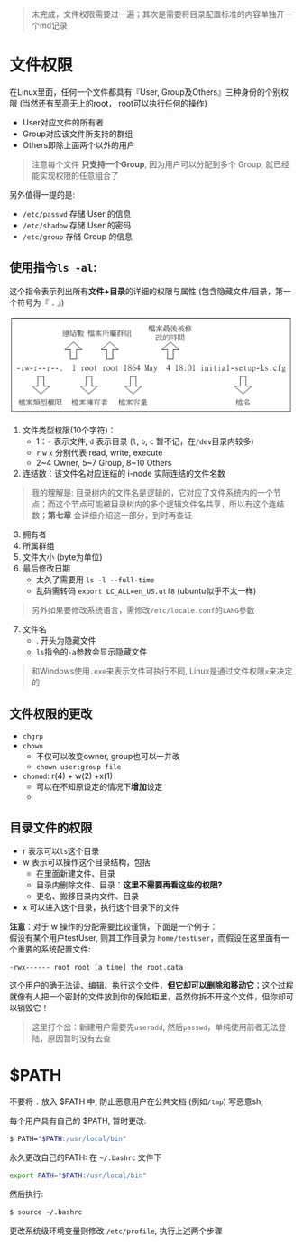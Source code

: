 > 未完成，文件权限需要过一遍；其次是需要将目录配置标准的内容单独开一个md记录

# 文件权限

在Linux里面，任何一个文件都具有『User, Group及Others』三种身份的个别权限 (当然还有至高无上的root， root可以执行任何的操作)

- User对应文件的所有者
- Group对应该文件所支持的群组
- Others即除上面两个以外的用户

> 注意每个文件 **只支持一个Group**, 因为用户可以分配到多个 Group, 就已经能实现权限的任意组合了

另外值得一提的是: 
- `/etc/passwd` 存储 User 的信息
- `/etc/shadow` 存储 User 的密码
- `/etc/group` 存储 Group 的信息

## 使用指令```ls -al```:

这个指令表示列出所有**文件+目录**的详细的权限与属性 (包含隐藏文件/目录，第一个符号为『 `.` 』)

![](img/filer_ls.PNG)


1. 文件类型权限(10个字符)：
    - 1：`-` 表示文件, `d` 表示目录 (`l`, `b`, `c` 暂不记，在`/dev`目录内较多)
    - `r` `w` `x` 分别代表 read, write, execute
    - 2~4 Owner, 5~7 Group, 8~10 Others
2. 连结数：该文件名对应连结的 i-node 实际连结的文件名数
> 我的理解是: 目录树内的文件名是逻辑的，它对应了文件系统内的一个节点；而这个节点可能被目录树内的多个逻辑文件名共享，所以有这个连结数；**第七章** 会详细介绍这一部分，到时再查证
3. 拥有者
4. 所属群组
5. 文件大小 (byte为单位)
6. 最后修改日期
    - 太久了需要用 ```ls -l --full-time```
    - 乱码需转码 ```export LC_ALL=en_US.utf8``` (ubuntu似乎不太一样)
> 另外如果要修改系统语言，需修改`/etc/locale.conf`的`LANG`参数
7. 文件名
    - . 开头为隐藏文件
    - `ls`指令的`-a`参数会显示隐藏文件

> 和Windows使用`.exe`来表示文件可执行不同, Linux是通过文件权限`x`来决定的

## 文件权限的更改
- `chgrp` 
- `chown`
    - 不仅可以改变owner, group也可以一并改
    - `chown user:group file`
- `chomod`: r(4) + w(2) +x(1)
    - 可以在不知原设定的情况下**增加**设定
    - 


## 目录文件的权限

- r 表示可以`ls`这个目录
- w 表示可以操作这个目录结构，包括
    - 在里面新建文件、目录
    - 目录内删除文件、目录：**这里不需要再看这些的权限?**
    - 更名、搬移目录内文件、目录
- x 可以进入这个目录，执行这个目录下的文件

**注意**：对于 w 操作的分配需要比较谨慎，下面是一个例子：<br>
假设有某个用户testUser, 则其工作目录为 `home/testUser`，而假设在这里面有一个重要的系统配置文件:
```
-rwx------ root root [a time] the_root.data
``` 
这个用户的确无法读、编辑、执行这个文件，**但它却可以删除和移动它**；这个过程就像有人把一个密封的文件放到你的保险柜里，虽然你拆不开这个文件，但你却可以销毁它！

> 这里打个岔：新建用户需要先`useradd`, 然后`passwd`，单纯使用前者无法登陆，原因暂时没有去查

# $PATH

不要将 `.` 放入 $PATH 中, 防止恶意用户在公共文档 (例如`/tmp`) 写恶意sh;

每个用户具有自己的 $PATH, 暂时更改:
```sh
$ PATH="$PATH:/usr/local/bin"
```
永久更改自己的PATH: 在 `~/.bashrc` 文件下
```sh
export PATH="$PATH:/usr/local/bin"
```
然后执行:
```sh
$ source ~/.bashrc
```
更改系统级环境变量则修改 `/etc/profile`, 执行上述两个步骤